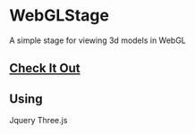WebGLStage
==========

A simple stage for viewing 3d models in WebGL

[Check It Out](http://robincwillis.github.io/WebGLStage/)
---------


Using
---------
Jquery
Three.js


